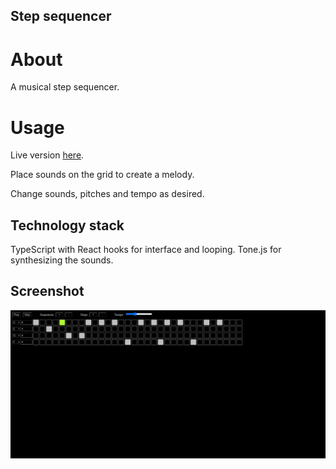 ## Step sequencer

# About

A musical step sequencer. 

# Usage

Live version [here](https://reactstepsequencer.herokuapp.com).

Place sounds on the grid to create a melody.

Change sounds, pitches and tempo as desired.

## Technology stack

TypeScript with React hooks for interface and looping.
Tone.js for synthesizing the sounds.

## Screenshot

![Alt text](/screenshots/index.png?raw=true)